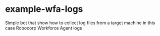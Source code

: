 # example-wfa-logs
Simple bot that show how to collect log files from a target machine in this case Robocorp Workforce Agent logs
